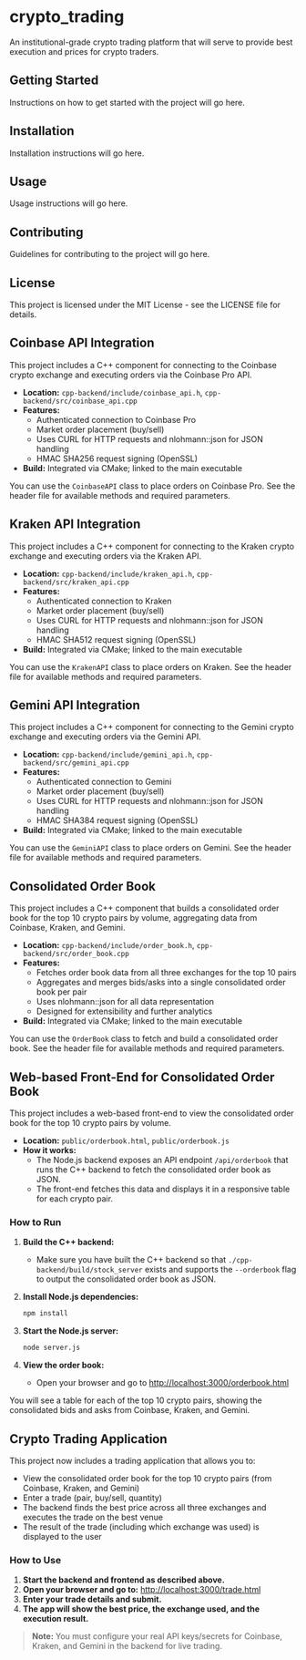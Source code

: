 # crypto_trading
An institutional-grade crypto trading platform that will serve to provide best execution and prices for crypto traders.

## Getting Started

Instructions on how to get started with the project will go here.

## Installation

Installation instructions will go here.

## Usage

Usage instructions will go here.

## Contributing

Guidelines for contributing to the project will go here.

## License

This project is licensed under the MIT License - see the LICENSE file for details.

## Coinbase API Integration

This project includes a C++ component for connecting to the Coinbase crypto exchange and executing orders via the Coinbase Pro API.

- **Location:** `cpp-backend/include/coinbase_api.h`, `cpp-backend/src/coinbase_api.cpp`
- **Features:**
  - Authenticated connection to Coinbase Pro
  - Market order placement (buy/sell)
  - Uses CURL for HTTP requests and nlohmann::json for JSON handling
  - HMAC SHA256 request signing (OpenSSL)
- **Build:** Integrated via CMake; linked to the main executable

You can use the `CoinbaseAPI` class to place orders on Coinbase Pro. See the header file for available methods and required parameters.

## Kraken API Integration

This project includes a C++ component for connecting to the Kraken crypto exchange and executing orders via the Kraken API.

- **Location:** `cpp-backend/include/kraken_api.h`, `cpp-backend/src/kraken_api.cpp`
- **Features:**
  - Authenticated connection to Kraken
  - Market order placement (buy/sell)
  - Uses CURL for HTTP requests and nlohmann::json for JSON handling
  - HMAC SHA512 request signing (OpenSSL)
- **Build:** Integrated via CMake; linked to the main executable

You can use the `KrakenAPI` class to place orders on Kraken. See the header file for available methods and required parameters.

## Gemini API Integration

This project includes a C++ component for connecting to the Gemini crypto exchange and executing orders via the Gemini API.

- **Location:** `cpp-backend/include/gemini_api.h`, `cpp-backend/src/gemini_api.cpp`
- **Features:**
  - Authenticated connection to Gemini
  - Market order placement (buy/sell)
  - Uses CURL for HTTP requests and nlohmann::json for JSON handling
  - HMAC SHA384 request signing (OpenSSL)
- **Build:** Integrated via CMake; linked to the main executable

You can use the `GeminiAPI` class to place orders on Gemini. See the header file for available methods and required parameters.

## Consolidated Order Book

This project includes a C++ component that builds a consolidated order book for the top 10 crypto pairs by volume, aggregating data from Coinbase, Kraken, and Gemini.

- **Location:** `cpp-backend/include/order_book.h`, `cpp-backend/src/order_book.cpp`
- **Features:**
  - Fetches order book data from all three exchanges for the top 10 pairs
  - Aggregates and merges bids/asks into a single consolidated order book per pair
  - Uses nlohmann::json for all data representation
  - Designed for extensibility and further analytics
- **Build:** Integrated via CMake; linked to the main executable

You can use the `OrderBook` class to fetch and build a consolidated order book. See the header file for available methods and required parameters.

## Web-based Front-End for Consolidated Order Book

This project includes a web-based front-end to view the consolidated order book for the top 10 crypto pairs by volume.

- **Location:** `public/orderbook.html`, `public/orderbook.js`
- **How it works:**
  - The Node.js backend exposes an API endpoint `/api/orderbook` that runs the C++ backend to fetch the consolidated order book as JSON.
  - The front-end fetches this data and displays it in a responsive table for each crypto pair.

### How to Run

1. **Build the C++ backend:**
   - Make sure you have built the C++ backend so that `./cpp-backend/build/stock_server` exists and supports the `--orderbook` flag to output the consolidated order book as JSON.

2. **Install Node.js dependencies:**
   ```sh
   npm install
   ```

3. **Start the Node.js server:**
   ```sh
   node server.js
   ```

4. **View the order book:**
   - Open your browser and go to [http://localhost:3000/orderbook.html](http://localhost:3000/orderbook.html)

You will see a table for each of the top 10 crypto pairs, showing the consolidated bids and asks from Coinbase, Kraken, and Gemini.

## Crypto Trading Application

This project now includes a trading application that allows you to:
- View the consolidated order book for the top 10 crypto pairs (from Coinbase, Kraken, and Gemini)
- Enter a trade (pair, buy/sell, quantity)
- The backend finds the best price across all three exchanges and executes the trade on the best venue
- The result of the trade (including which exchange was used) is displayed to the user

### How to Use

1. **Start the backend and frontend as described above.**
2. **Open your browser and go to:**
   [http://localhost:3000/trade.html](http://localhost:3000/trade.html)
3. **Enter your trade details and submit.**
4. **The app will show the best price, the exchange used, and the execution result.**

> **Note:** You must configure your real API keys/secrets for Coinbase, Kraken, and Gemini in the backend for live trading.
